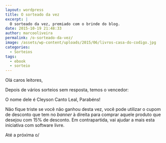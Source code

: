 ```yaml
---
layout: wordpress
title: O sorteado da vez
excerpt: |
  O sorteado da vez, premiado com o brinde do blog.
date: 2015-10-19 21:48:33
author: marcooliveira
permalink: /o-sorteado-da-vez/
image: /assets/wp-content/uploads/2015/06/livros-casa-do-codigo.jpg
categories:
  - Sorteios
tags:
  - ebook
  - sorteio
---
```


Olá caros leitores,

Depois de vários sorteios sem resposta, temos o vencedor:

O nome dele é <span class="message_content">Cleyson Canto Leal, P</span>arabéns!

Não fique triste se você não ganhou desta vez, você pode utilizar o cupom de desconto que tem no <em>banner</em> à direita para comprar aquele produto que desejou com 15% de desconto. Em contrapartida, vai ajudar a mais esta iniciativa com software livre.

Até a próxima o/